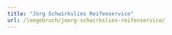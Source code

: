 ```yaml
---
title: "Jörg Schwirkslies Reifenservice"
url: /leegebruch/joerg-schwirkslies-reifenservice/
---
```

